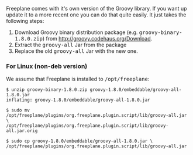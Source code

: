 Freeplane comes with it's own version of the Groovy library. If you want up update it to a more recent one you can do that quite easily. It just takes the following steps:

1. Download Groovy binary distribution package (e.g. <tt>groovy-binary-1.8.0.zip</tt>) from http://groovy.codehaus.org/Download.
2. Extract the <tt>groovy-all</tt> Jar from the package
3. Replace the old <tt>groovy-all</tt> Jar with the new one.

### For Linux (non-deb version)

We assume that Freeplane is installed to <tt>/opt/freeplane</tt>:

    $ unzip groovy-binary-1.8.0.zip groovy-1.8.0/embeddable/groovy-all-1.8.0.jar
    inflating: groovy-1.8.0/embeddable/groovy-all-1.8.0.jar
 
    $ sudo mv /opt/freeplane/plugins/org.freeplane.plugin.script/lib/groovy-all.jar \
    /opt/freeplane/plugins/org.freeplane.plugin.script/lib/groovy-all.jar.orig
 
    $ sudo cp groovy-1.8.0/embeddable/groovy-all-1.8.0.jar \
    /opt/freeplane/plugins/org.freeplane.plugin.script/lib/groovy-all.jar

<!-- ({Category:Script}) -->

